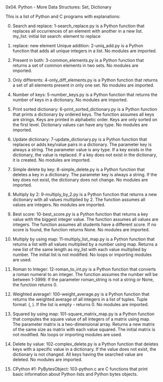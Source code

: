 0x04. Python - More Data Structures: Set, Dictionary

This is a list of Python and C programs with explanations:

0. Search and replace: 1-search_replace.py is a Python function that replaces all occurrences of an element with another in a new list.
my_list: initial list
search: element to replace

1. replace: new element
Unique addition: 2-uniq_add.py is a Python function that adds all unique integers in a list.
No modules are imported.

2. Present in both: 3-common_elements.py is a Python function that returns a set of common elements in two sets.
No modules are imported.

3. Only differents: 4-only_diff_elements.py is a Python function that returns a set of all elements present in only one set.
No modules are imported.

4. Number of keys: 5-number_keys.py is a Python function that returns the number of keys in a dictionary.
No modules are imported.

5. Print sorted dictionary: 6-print_sorted_dictionary.py is a Python function that prints a dictionary by ordered keys.
The function assumes all keys are strings.
Keys are printed in alphabetic order.
Keys are only sorted on the first level.
Dictionary values can have any type.
No modules are imported.

6. Update dictionary: 7-update_dictionary.py is a Python function that replaces or adds key/value pairs in a dictionary.
The parameter key is always a string.
The parameter value is any type.
If a key exists in the dictionary, the value is replaced.
If a key does not exist in the dictionary, it is created.
No modules are imported.

7. Simple delete by key: 8-simple_delete.py is a Python function that deletes a key in a dictionary.
The parameter key is always a string.
If the key does not exist, the dictionary does not change.
No modules are imported.

8. Multiply by 2: 9-multiply_by_2.py is a Python function that returns a new dictionary with all values multiplied by 2.
The function assumes all values are integers.
No modules are imported.

9. Best score: 10-best_score.py is a Python function that returns a key value with the biggest integer value.
The function assumes all values are integers.
The function assumes all students have a different score.
If no score is found, the function returns None.
No modules are imported.

10. Multiply by using map: 11-multiply_list_map.py is a Python function that returns a list with all values multiplied by a number using map.
Returns a new list of the same length as my_list with each value multiplied by number.
The initial list is not modified.
No loops or importing modules are used.

11. Roman to Integer: 12-roman_to_int.py is a Python function that converts a roman numeral to an integer.
The function assumes the number will be between 1-3999.
If the parameter roman_string is not a string or None, the function returns 0.

12. Weighted average!: 100-weight_average.py is a Python function that returns the weighted average of all integers in a list of tuples.
Tuple format: (<score>, <weight>).
If the list is empty - returns 0.
No modules are imported.

13. Squared by using map: 101-square_matrix_map.py is a Python function that computes the square value of all integers of a matrix using map.
The parameter matrix is a two-dimensional array.
Returns a new matrix of the same size as matrix with each value squared.
The initial matrix is not modified.
No loops or importing modules are used.

14. Delete by value: 102-complex_delete.py is a Python function that deletes keys with a specific value in a dictionary.
If the value does not exist, the dictionary is not changed.
All keys having the searched value are deleted.
No modules are imported.

15. CPython #1: PyBytesObject: 103-python.c are C functions that print basic information about Python lists and Python bytes objects.
